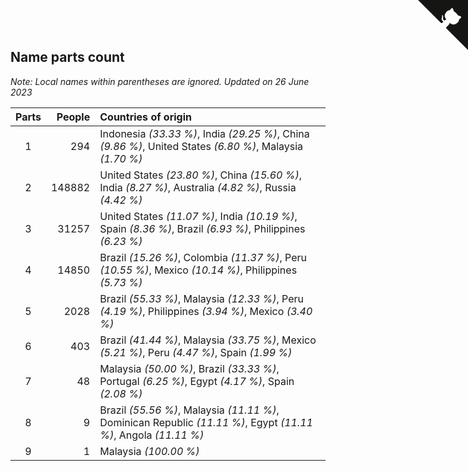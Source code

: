 ## Name parts count

*Note: Local names within parentheses are ignored.*
*Updated on 26 June 2023*

| Parts | People | Countries of origin |
| :--: | ---: | :--- |
| 1 | 294 | Indonesia *(33.33 %)*, India *(29.25 %)*, China *(9.86 %)*, United States *(6.80 %)*, Malaysia *(1.70 %)* |
| 2 | 148882 | United States *(23.80 %)*, China *(15.60 %)*, India *(8.27 %)*, Australia *(4.82 %)*, Russia *(4.42 %)* |
| 3 | 31257 | United States *(11.07 %)*, India *(10.19 %)*, Spain *(8.36 %)*, Brazil *(6.93 %)*, Philippines *(6.23 %)* |
| 4 | 14850 | Brazil *(15.26 %)*, Colombia *(11.37 %)*, Peru *(10.55 %)*, Mexico *(10.14 %)*, Philippines *(5.73 %)* |
| 5 | 2028 | Brazil *(55.33 %)*, Malaysia *(12.33 %)*, Peru *(4.19 %)*, Philippines *(3.94 %)*, Mexico *(3.40 %)* |
| 6 | 403 | Brazil *(41.44 %)*, Malaysia *(33.75 %)*, Mexico *(5.21 %)*, Peru *(4.47 %)*, Spain *(1.99 %)* |
| 7 | 48 | Malaysia *(50.00 %)*, Brazil *(33.33 %)*, Portugal *(6.25 %)*, Egypt *(4.17 %)*, Spain *(2.08 %)* |
| 8 | 9 | Brazil *(55.56 %)*, Malaysia *(11.11 %)*, Dominican Republic *(11.11 %)*, Egypt *(11.11 %)*, Angola *(11.11 %)* |
| 9 | 1 | Malaysia *(100.00 %)* |


<a href="https://github.com/jonatanklosko/wca_statistics" class="github-corner" aria-label="View source on Github"><svg width="80" height="80" viewBox="0 0 250 250" style="fill:#151513; color:#fff; position: absolute; top: 0; border: 0; right: 0;" aria-hidden="true"><path d="M0,0 L115,115 L130,115 L142,142 L250,250 L250,0 Z"></path><path d="M128.3,109.0 C113.8,99.7 119.0,89.6 119.0,89.6 C122.0,82.7 120.5,78.6 120.5,78.6 C119.2,72.0 123.4,76.3 123.4,76.3 C127.3,80.9 125.5,87.3 125.5,87.3 C122.9,97.6 130.6,101.9 134.4,103.2" fill="currentColor" style="transform-origin: 130px 106px;" class="octo-arm"></path><path d="M115.0,115.0 C114.9,115.1 118.7,116.5 119.8,115.4 L133.7,101.6 C136.9,99.2 139.9,98.4 142.2,98.6 C133.8,88.0 127.5,74.4 143.8,58.0 C148.5,53.4 154.0,51.2 159.7,51.0 C160.3,49.4 163.2,43.6 171.4,40.1 C171.4,40.1 176.1,42.5 178.8,56.2 C183.1,58.6 187.2,61.8 190.9,65.4 C194.5,69.0 197.7,73.2 200.1,77.6 C213.8,80.2 216.3,84.9 216.3,84.9 C212.7,93.1 206.9,96.0 205.4,96.6 C205.1,102.4 203.0,107.8 198.3,112.5 C181.9,128.9 168.3,122.5 157.7,114.1 C157.9,116.9 156.7,120.9 152.7,124.9 L141.0,136.5 C139.8,137.7 141.6,141.9 141.8,141.8 Z" fill="currentColor" class="octo-body"></path></svg></a><style>.github-corner:hover .octo-arm{animation:octocat-wave 560ms ease-in-out}@keyframes octocat-wave{0%,100%{transform:rotate(0)}20%,60%{transform:rotate(-25deg)}40%,80%{transform:rotate(10deg)}}@media (max-width:500px){.github-corner:hover .octo-arm{animation:none}.github-corner .octo-arm{animation:octocat-wave 560ms ease-in-out}}</style>
